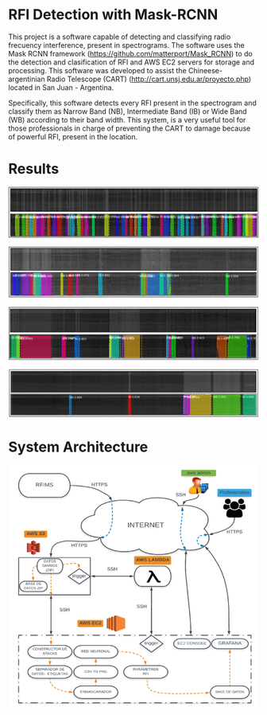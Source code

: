 # RFI Detection with Mask-RCNN
This project is a software capable of detecting and classifying radio frecuency interference, present in spectrograms. The software uses the Mask RCNN framework (https://github.com/matterport/Mask_RCNN) to do the detection and clasification of RFI and AWS EC2 servers for storage and processing. This software was developed to assist the Chineese-argentinian Radio Telescope (CART)  (http://cart.unsj.edu.ar/proyecto.php) located in San Juan - Argentina.

Specifically, this software detects every RFI present in the spectrogram and classify them as Narrow Band (NB), Intermediate Band (IB) or Wide Band (WB) according to their band width. This system, is a very useful tool for those professionals in charge of preventing the CART to damage because of powerful RFI, present in the location. 

# Results

![](Results/res1.PNG)

![](Results/res2.PNG)

![](Results/res3.PNG)

![](Results/res4.PNG)

# System Architecture

![](system-architecture.PNG)
